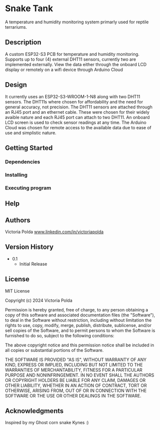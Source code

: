 # Snake Tank

A temperature and humidity monitoring system primarly used for reptile terrariums. 

## Description

A custom ESP32-S3 PCB for temperature and humidity monitoring. Supports up to four (4) external DHT11 sensors, currently two are implemented externally. 
View the data either through the onboard LCD display or remotely on a wifi device through Arduino Cloud

## Design

It currently uses an ESP32-S3-WROOM-1-N8 along with two DHT11 sensors. The DHT11s where chosen for affordability and the need for general accuracy, not precision.
The DHT11 sensors are attached through an RJ45 port and an ethernet cable. These were chosen for their widely avaible nature and each RJ45 port can attach to two DHT11.
An onboard LCD screen is used to check sensor readings at any time. 
The Arduino Cloud was chosen for remote access to the available data due to ease of use and simplistic nature.

## Getting Started

### Dependencies


### Installing


### Executing program


## Help

## Authors

Victoria Polda
www.linkedin.com/in/victoriapolda

## Version History

* 0.1
    * Initial Release

## License

MIT License

Copyright (c) 2024 Victoria Polda

Permission is hereby granted, free of charge, to any person obtaining a copy
of this software and associated documentation files (the "Software"), to deal
in the Software without restriction, including without limitation the rights
to use, copy, modify, merge, publish, distribute, sublicense, and/or sell
copies of the Software, and to permit persons to whom the Software is
furnished to do so, subject to the following conditions:

The above copyright notice and this permission notice shall be included in all
copies or substantial portions of the Software.

THE SOFTWARE IS PROVIDED "AS IS", WITHOUT WARRANTY OF ANY KIND, EXPRESS OR
IMPLIED, INCLUDING BUT NOT LIMITED TO THE WARRANTIES OF MERCHANTABILITY,
FITNESS FOR A PARTICULAR PURPOSE AND NONINFRINGEMENT. IN NO EVENT SHALL THE
AUTHORS OR COPYRIGHT HOLDERS BE LIABLE FOR ANY CLAIM, DAMAGES OR OTHER
LIABILITY, WHETHER IN AN ACTION OF CONTRACT, TORT OR OTHERWISE, ARISING FROM,
OUT OF OR IN CONNECTION WITH THE SOFTWARE OR THE USE OR OTHER DEALINGS IN THE
SOFTWARE.

## Acknowledgments

Inspired by my Ghost corn snake Kynes :) 
